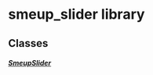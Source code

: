 


# smeup_slider library











## Classes

##### [SmeupSlider](../smeup_widgets_smeup_slider/SmeupSlider-class.md)



 















